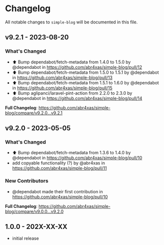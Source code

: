 # Changelog

All notable changes to `simple-blog` will be documented in this file.

## v9.2.1 - 2023-08-20

### What's Changed

- ⬆️ Bump dependabot/fetch-metadata from 1.4.0 to 1.5.0 by @dependabot in https://github.com/abr4xas/simple-blog/pull/12
- ⬆️ Bump dependabot/fetch-metadata from 1.5.0 to 1.5.1 by @dependabot in https://github.com/abr4xas/simple-blog/pull/13
- ⬆️ Bump dependabot/fetch-metadata from 1.5.1 to 1.6.0 by @dependabot in https://github.com/abr4xas/simple-blog/pull/15
- ⬆️ Bump aglipanci/laravel-pint-action from 2.2.0 to 2.3.0 by @dependabot in https://github.com/abr4xas/simple-blog/pull/14

**Full Changelog**: https://github.com/abr4xas/simple-blog/compare/v9.2.0...v9.2.1

## v9.2.0 - 2023-05-05

### What's Changed

- ⬆️ Bump dependabot/fetch-metadata from 1.3.6 to 1.4.0 by @dependabot in https://github.com/abr4xas/simple-blog/pull/10
- add copyable functionality (?) by @abr4xas in https://github.com/abr4xas/simple-blog/pull/11

### New Contributors

- @dependabot made their first contribution in https://github.com/abr4xas/simple-blog/pull/10

**Full Changelog**: https://github.com/abr4xas/simple-blog/compare/v9.0.0...v9.2.0

## 1.0.0 - 202X-XX-XX

- initial release
